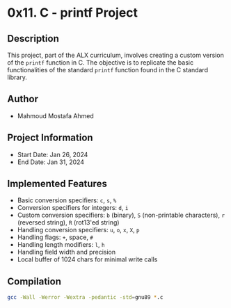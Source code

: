 # 0x11. C - printf Project

## Description

This project, part of the ALX curriculum, involves creating a custom version of the `printf` function in C. The objective is to replicate the basic functionalities of the standard `printf` function found in the C standard library.

## Author

- Mahmoud Mostafa Ahmed

## Project Information

- Start Date: Jan 26, 2024
- End Date: Jan 31, 2024

## Implemented Features

- Basic conversion specifiers: `c`, `s`, `%`
- Conversion specifiers for integers: `d`, `i`
- Custom conversion specifiers: `b` (binary), `S` (non-printable characters), `r` (reversed string), `R` (rot13'ed string)
- Handling conversion specifiers: `u`, `o`, `x`, `X`, `p`
- Handling flags: `+`, space, `#`
- Handling length modifiers: `l`, `h`
- Handling field width and precision
- Local buffer of 1024 chars for minimal write calls

## Compilation

```sh
gcc -Wall -Werror -Wextra -pedantic -std=gnu89 *.c
```
